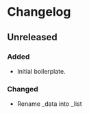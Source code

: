 # Changelog

## Unreleased

### Added

- Initial boilerplate.

### Changed

- Rename \_data into \_list
